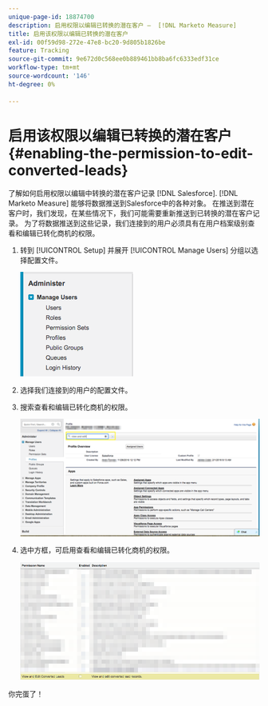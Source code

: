 ```yaml
---
unique-page-id: 18874700
description: 启用权限以编辑已转换的潜在客户 —  [!DNL Marketo Measure]
title: 启用该权限以编辑已转换的潜在客户
exl-id: 00f59d98-272e-47e8-bc20-9d805b1826be
feature: Tracking
source-git-commit: 9e672d0c568ee0b889461bb8ba6fc6333edf31ce
workflow-type: tm+mt
source-wordcount: '146'
ht-degree: 0%

---
```


# 启用该权限以编辑已转换的潜在客户 {#enabling-the-permission-to-edit-converted-leads}

了解如何启用权限以编辑中转换的潜在客户记录 [!DNL Salesforce]. [!DNL Marketo Measure] 能够将数据推送到Salesforce中的各种对象。 在推送到潜在客户时，我们发现，在某些情况下，我们可能需要重新推送到已转换的潜在客户记录。 为了将数据推送到这些记录，我们连接到的用户必须具有在用户档案级别查看和编辑已转化商机的权限。

1. 转到 [!UICONTROL Setup] 并展开 [!UICONTROL Manage Users] 分组以选择配置文件。

   ![](assets/1-2.png)

1. 选择我们连接到的用户的配置文件。

1. 搜索查看和编辑已转化商机的权限。

   ![](assets/2-1.png)

1. 选中方框，可启用查看和编辑已转化商机的权限。

   ![](assets/3-1.png)

你完蛋了！
